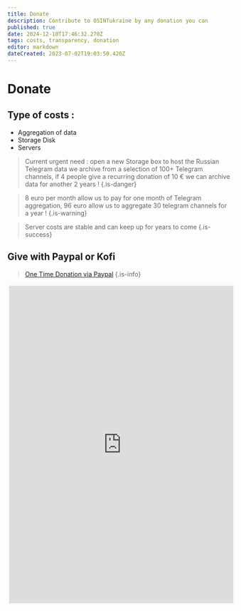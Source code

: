 ```yaml
---
title: Donate
description: Contribute to OSINTukraine by any donation you can
published: true
date: 2024-12-10T17:46:32.270Z
tags: costs, transparency, donation
editor: markdown
dateCreated: 2023-07-02T19:03:50.420Z
---
```


# Donate

## Type of costs : 

- Aggregation of data
- Storage Disk
- Servers 

> Current urgent need : open a new Storage box to host the Russian Telegram data we archive from a selection of 100+ Telegram channels, if 4 people give a recurring donation of 10 € we can archive data for another 2 years !
{.is-danger}


> 8 euro per month allow us to pay for one month of Telegram aggregation, 96 euro allow us to aggregate 30 telegram channels for a year !
{.is-warning}

> Server costs are stable and can keep up for years to come
{.is-success}

## Give with Paypal or Kofi

> [One Time Donation via Paypal](https://www.paypal.com/paypalme/osintukraine) 
{.is-info}


<iframe id='kofiframe' src='https://ko-fi.com/cyberbenb/?hidefeed=false&widget=true&embed=true&preview=true' style='border:none;width:100%;padding:4px;background:#f9f9f9;' height='712' title='cyberbenb'></iframe>